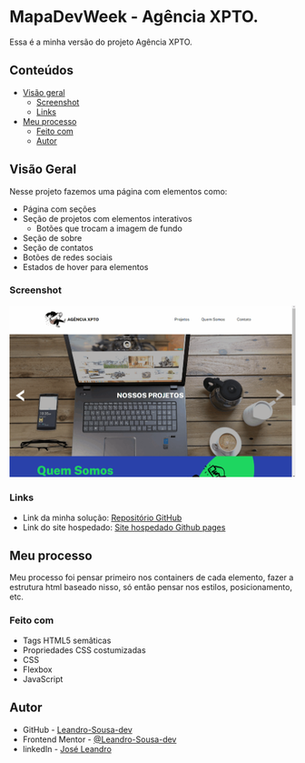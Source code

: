 # MapaDevWeek - Agência XPTO.

Essa é a minha versão do projeto Agência XPTO.

## Conteúdos

- [Visão geral](#visão-geral)
  - [Screenshot](#screenshot)
  - [Links](#links) 
- [Meu processo](#meu-processo)
  - [Feito com](#feito-com)
  - [Autor](#author)
## Visão Geral

Nesse projeto fazemos uma página com elementos como:
- Página com seções
- Seção de projetos com elementos interativos
  - Botões que trocam a imagem de fundo
- Seção de sobre
- Seção de contatos
- Botões de redes sociais
- Estados de hover para elementos

### Screenshot

![](./src/print/landing-page-gif.gif)

### Links

- Link da minha solução: [Repositório GitHub](https://github.com/Leandro-Sousa-dev/agencia-xpto)
- Link do site hospedado: [Site hospedado Github pages](https://leandro-sousa-dev.github.io/agencia-xpto/)

## Meu processo

Meu processo foi pensar primeiro nos containers de cada elemento, fazer a estrutura html baseado nisso, só então pensar nos estilos, posicionamento, etc.

### Feito com

- Tags HTML5 semâticas 
- Propriedades CSS costumizadas 
- CSS
- Flexbox
- JavaScript

## Autor

- GitHub - [Leandro-Sousa-dev](https://github.com/Leandro-Sousa-dev)
- Frontend Mentor - [@Leandro-Sousa-dev](https://www.frontendmentor.io/profile/Leandro-Sousa-dev)
- linkedIn - [José Leandro](https://www.linkedin.com/in/jos%C3%A9-leandro-7ba007261/)
